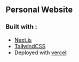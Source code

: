 ## Personal Website

### Built with :

- [Next.js](https://nextjs.org/)
- [TailwindCSS](https://tailwindcss.com/)
- Deployed with [vercel](https://vercel.com/)
